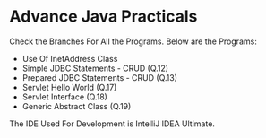 # Advance Java Practicals

Check the Branches For All the Programs. Below are the Programs:

  - Use Of InetAddress Class
  - Simple JDBC Statements - CRUD (Q.12)
  - Prepared JDBC Statements - CRUD (Q.13)
  - Servlet Hello World (Q.17)
  - Servlet Interface (Q.18)
  - Generic Abstract Class (Q.19)
  
The IDE Used For Development is IntelliJ IDEA Ultimate.
